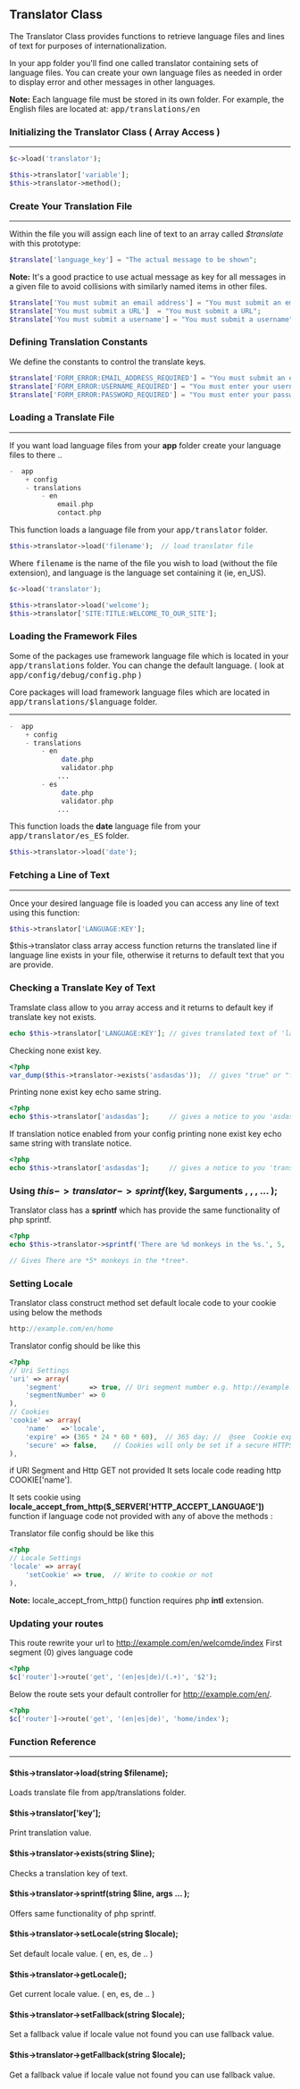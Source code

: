 
## Translator Class

The Translator Class provides functions to retrieve language files and lines of text for purposes of internationalization.

In your app folder you'll find one called translator containing sets of language files. You can create your own language files as needed in order to display error and other messages in other languages.

**Note:** Each language file must be stored in its own folder. For example, the English files are located at: <kbd>app/translations/en</kbd>

### Initializing the Translator Class ( Array Access )

------

```php
$c->load('translator');

$this->translator['variable'];
$this->translator->method();
```

### Create Your Translation File

------

Within the file you will assign each line of text to an array called <var>$translate</var> with this prototype:

```php
$translate['language_key'] = "The actual message to be shown";
```

**Note:** It's a good practice to use actual message as key for all messages in a given file to avoid collisions with similarly named items in other files. 

```php
$translate['You must submit an email address'] = "You must submit an email address";
$translate['You must submit a URL']  = "You must submit a URL";
$translate['You must submit a username'] = "You must submit a username";
```

### Defining Translation Constants

We define the constants to control the translate keys.

```php
$translate['FORM_ERROR:EMAIL_ADDRESS_REQUIRED'] = "You must submit an email address";
$translate['FORM_ERROR:USERNAME_REQUIRED'] = "You must enter your username";
$translate['FORM_ERROR:PASSWORD_REQUIRED'] = "You must enter your password";
```

### Loading a Translate File

------

If you want load language files from your <b>app</b> folder create your language files to there ..

```php
-  app
    + config
    - translations
        - en
            email.php
            contact.php 
```

This function loads a language file from your <kbd>app/translator</kbd> folder.


```php
$this->translator->load('filename');  // load translator file
```

Where <samp>filename</samp> is the name of the file you wish to load (without the file extension), and language is the language set containing it (ie, en_US).

```php
$c->load('translator');

$this->translator->load('welcome');
$this->translator['SITE:TITLE:WELCOME_TO_OUR_SITE'];
```

### Loading the Framework Files

Some of the packages use framework language file which is located in your <kbd>app/translations</kbd> folder. You can change the default language. ( look at <kbd>app/config/debug/config.php</kbd> ) 

Core packages will load framework language files which are located in <kbd>app/translations/$language</kbd> folder.

------

```php
-  app
    + config
    - translations
        - en
             date.php
             validator.php
            ...
        - es
             date.php
             validator.php
            ...
```

This function loads the <b>date</b> language file from your <kbd>app/translator/es_ES</kbd> folder.

```php
$this->translator->load('date'); 
```

### Fetching a Line of Text

------

Once your desired language file is loaded you can access any line of text using this function:

```php
$this->translator['LANGUAGE:KEY'];
```
$this->translator class array access function returns the translated line if language line exists in your file, otherwise it returns to default text that you are provide.

### Checking a Translate Key of Text

Tramslate class allow to you array access and it returns to default key if translate key not exists.

```php
echo $this->translator['LANGUAGE:KEY']; // gives translated text of 'language_key'
```

Checking none exist key.

```php
<?php
var_dump($this->translator->exists('asdasdas'));  // gives "true" or "false"
```

Printing none exist key echo same string.

```php
<?php
echo $this->translator['asdasdas'];     // gives a notice to you 'asdasdas' if translate notice disabled from your config file.
```

If translation notice enabled from your config printing none exist key echo same string with translate notice.

```php
<?php
echo $this->translator['asdasdas'];     // gives a notice to you 'translate:asdasdas'
```

### Using $this->translator->sprintf($key, $arguments , , , ... );

Translator class has a <b>sprintf</b> which has provide the same functionality of php sprintf.

```php
<?php
echo $this->translator->sprintf('There are %d monkeys in the %s.', 5, 'tree');

// Gives There are *5* monkeys in the *tree*.
```

### Setting Locale

Translator class construct method set default locale code to your cookie using below the methods

```php
http://example.com/en/home
```

Translator config should be like this

```php
<?php
// Uri Settings
'uri' => array(
    'segment'       => true, // Uri segment number e.g. http://example.com/en/home
    'segmentNumber' => 0       
),
// Cookies
'cookie' => array(
    'name'   =>'locale',
    'expire' => (365 * 24 * 60 * 60),  // 365 day; //  @see  Cookie expire time.   http://us.php.net/strtotime
    'secure' => false,    // Cookies will only be set if a secure HTTPS connection exists.
),
```

if URI Segment and Http GET not provided  It sets locale code reading http COOKIE['name'].

It sets cookie using <b>locale_accept_from_http($_SERVER['HTTP_ACCEPT_LANGUAGE'])</b> function if language code not provided with any of above the methods : 

Translator file config should be like this

```php
<?php
// Locale Settings
'locale' => array(
    'setCookie' => true,  // Write to cookie or not
),

```

**Note:** locale_accept_from_http() function requires php <b>intl</b> extension.

### Updating your routes

This route rewrite your url to http://example.com/en/welcomde/index First segment (0) gives language code

```php
<?php
$c['router']->route('get', '(en|es|de)/(.+)', '$2');        
```

Below the route sets your default controller for http://example.com/en/.

```php
<?php
$c['router']->route('get', '(en|es|de)', 'home/index');
```

### Function Reference

------

#### $this->translator->load(string $filename);

Loads translate file from app/translations folder.

#### $this->translator['key'];

Print translation value.

#### $this->translator->exists(string $line);

Checks a translation key of text.

#### $this->translator->sprintf(string $line, args ... );

Offers same functionality of php sprintf.

#### $this->translator->setLocale(string $locale);

Set default locale value. ( en, es, de .. )

#### $this->translator->getLocale();

Get current locale value. ( en, es, de .. )

#### $this->translator->setFallback(string $locale);

Set a fallback value if locale value not found you can use fallback value.

#### $this->translator->getFallback(string $locale);

Get a fallback value if locale value not found you can use fallback value.